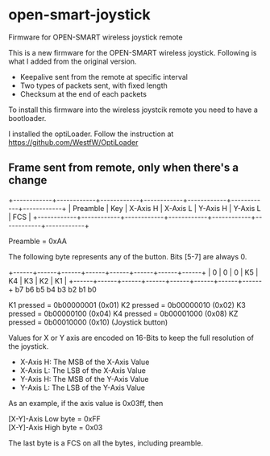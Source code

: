 # open-smart-joystick
Firmware for OPEN-SMART wireless joystick remote

This is a new firmware for the OPEN-SMART wireless joystick. Following is what I added from the original version.

* Keepalive sent from the remote at specific interval
* Two types of packets sent, with fixed length
* Checksum at the end of each packets

To install this firmware into the wireless joystcik remote you need to have a bootloader.<br>

I installed the optiLoader. Follow the instruction at https://github.com/WestfW/OptiLoader<br>

## Frame sent from remote, only when there's a change

+------------+------------+------------+------------+------------+------------+------------+
| Preamble   |    Key     |   X-Axis H |   X-Axis L |   Y-Axis H |   Y-Axis L |    FCS     |
+------------+------------+------------+------------+------------+------------+------------+

Preamble = 0xAA

The following byte represents any of the button. Bits [5-7] are always 0.

+------+------+------+------+------+------+------+------+
|  0   |  0   |  0   |  K5  |  K4  |  K3  |  K2  |  K1  |
+------+------+------+------+------+------+------+------+
   b7     b6     b5     b4     b3     b2     b1     b0

K1 pressed = 0b00000001 (0x01)
K2 pressed = 0b00000010 (0x02)
K3 pressed = 0b00000100 (0x04)
K4 pressed = 0b00001000 (0x08)
KZ pressed = 0b00010000 (0x10) (Joystick button)

Values for X or Y axis are encoded on 16-Bits to keep the full resolution of the joystick.

* X-Axis H: The MSB of the X-Axis Value
* X-Axis L: The LSB of the X-Axis Value
* Y-Axis H: The MSB of the Y-Axis Value
* Y-Axis L: The LSB of the Y-Axis Value

As an example, if the axis value is 0x03ff, then

[X-Y]-Axis Low  byte = 0xFF<br>
[X-Y]-Axis High byte = 0x03<br>

The last byte is a FCS on all the bytes, including preamble.
